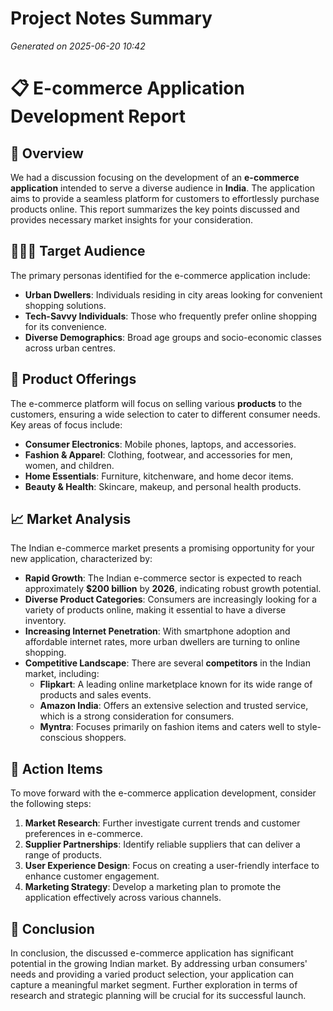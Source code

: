 # Project Notes Summary

*Generated on 2025-06-20 10:42*

# 📋 **E-commerce Application Development Report**

## 📌 **Overview**

We had a discussion focusing on the development of an **e-commerce application** intended to serve a diverse audience in **India**. The application aims to provide a seamless platform for customers to effortlessly purchase products online. This report summarizes the key points discussed and provides necessary market insights for your consideration.

## 🧑‍🤝‍🧑 **Target Audience**

The primary personas identified for the e-commerce application include:

- **Urban Dwellers**: Individuals residing in city areas looking for convenient shopping solutions.
- **Tech-Savvy Individuals**: Those who frequently prefer online shopping for its convenience.
- **Diverse Demographics**: Broad age groups and socio-economic classes across urban centres.

## 🛒 **Product Offerings**

The e-commerce platform will focus on selling various **products** to the customers, ensuring a wide selection to cater to different consumer needs. Key areas of focus include:

- **Consumer Electronics**: Mobile phones, laptops, and accessories.
- **Fashion & Apparel**: Clothing, footwear, and accessories for men, women, and children.
- **Home Essentials**: Furniture, kitchenware, and home decor items.
- **Beauty & Health**: Skincare, makeup, and personal health products.

## 📈 **Market Analysis**

The Indian e-commerce market presents a promising opportunity for your new application, characterized by:

- **Rapid Growth**: The Indian e-commerce sector is expected to reach approximately **$200 billion** by **2026**, indicating robust growth potential.
- **Diverse Product Categories**: Consumers are increasingly looking for a variety of products online, making it essential to have a diverse inventory.
- **Increasing Internet Penetration**: With smartphone adoption and affordable internet rates, more urban dwellers are turning to online shopping.
- **Competitive Landscape**: There are several **competitors** in the Indian market, including:
  - **Flipkart**: A leading online marketplace known for its wide range of products and sales events.
  - **Amazon India**: Offers an extensive selection and trusted service, which is a strong consideration for consumers.
  - **Myntra**: Focuses primarily on fashion items and caters well to style-conscious shoppers.

## 🤝 **Action Items**

To move forward with the e-commerce application development, consider the following steps:

1. **Market Research**: Further investigate current trends and customer preferences in e-commerce.
2. **Supplier Partnerships**: Identify reliable suppliers that can deliver a range of products.
3. **User Experience Design**: Focus on creating a user-friendly interface to enhance customer engagement.
4. **Marketing Strategy**: Develop a marketing plan to promote the application effectively across various channels.

## 📅 **Conclusion**

In conclusion, the discussed e-commerce application has significant potential in the growing Indian market. By addressing urban consumers' needs and providing a varied product selection, your application can capture a meaningful market segment. Further exploration in terms of research and strategic planning will be crucial for its successful launch.